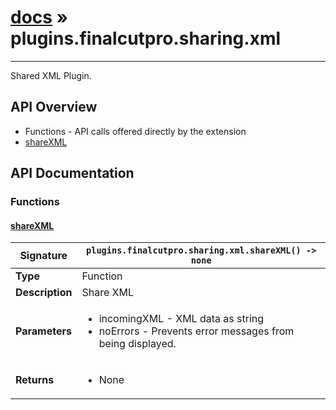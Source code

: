 # [docs](index.md) » plugins.finalcutpro.sharing.xml
---

Shared XML Plugin.

## API Overview
* Functions - API calls offered directly by the extension
 * [shareXML](#sharexml)

## API Documentation

### Functions

#### [shareXML](#sharexml)
| <span style="font-align: left;">**Signature**</span> | <span style="font-align: left;">`plugins.finalcutpro.sharing.xml.shareXML() -> none` </span>                                                |
| -----------------------------------------------------|---------------------------------------------------------------------------------------------------------|
| **Type**                                             | Function                                                                                         |
| **Description**                                      | Share XML                                                                                         |
| **Parameters**                                       | <ul><li>incomingXML - XML data as string</li><li>noErrors - Prevents error messages from being displayed.</li></ul> |
| **Returns**                                          | <ul><li>None</li></ul>          |

